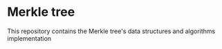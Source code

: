 # Merkle tree

This repository contains the Merkle tree's data structures and algorithms implementation
